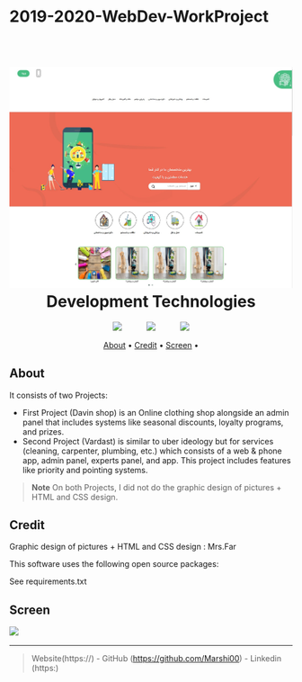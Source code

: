 # 2019-2020-WebDev-WorkProject

<h1 align="center">
  <br>
  <img src="img/gg1.jpg"  width="1100">
  <br>
  Development Technologies 
  <br>
</h1>



<p align="center">
  <img width="75px" hspace="20" src="https://cdn-icons-png.flaticon.com/512/470/470667.png"  />
  <img width="75px" hspace="20" src="https://cdn-icons-png.flaticon.com/512/1199/1199124.png"  />
  <img width="75px" hspace="20" src="https://cdn-icons-png.flaticon.com/512/288/288882.png" />
  
  
</p>

<p align="center">
  <a href="#About">About</a> •
  <a href="#Credit">Credit</a> •
  <a href="#Screen">Screen</a> •

</p>

## About

It consists of two Projects:
* First Project (Davin shop) is an Online clothing shop alongside an admin panel that includes systems like seasonal discounts, loyalty programs, and prizes.
* Second Project (Vardast) is similar to uber ideology but for services (cleaning, carpenter, plumbing, etc.) which consists of a web & phone app, admin panel, experts panel, and app. This project includes features like priority and pointing systems. 

  

    
> **Note**
> On both Projects, I did not do the graphic design of pictures + HTML and CSS design.



## Credit
Graphic design of pictures + HTML and CSS design : Mrs.Far 
<p></p>
This software uses the following open source packages:
<p></p>
See requirements.txt

## Screen

<img src="imag/gg1.jpg"  width="1100">






---

> Website(https://) -
> GitHub (https://github.com/Marshi00) - 
> Linkedin (https:)

